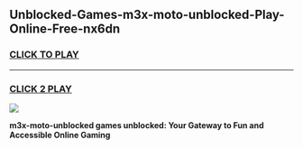 
## Unblocked-Games-m3x-moto-unblocked-Play-Online-Free-nx6dn
<h3>
<a href="https://premium76.site?title=m3x-moto-unblocked&ref=26A">CLICK TO PLAY</a></h3>
<hr>

<h3>
<a href="https://premium76.site?title=m3x-moto-unblocked&ref=26A">CLICK 2 PLAY</a>
  
</h3>

<a href="https://premium76.site?title=m3x-moto-unblocked&ref=26A"><img src="https://clearcache.store/games.png"></a>


**m3x-moto-unblocked games unblocked: Your Gateway to Fun and Accessible Online Gaming**
